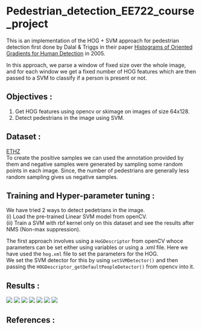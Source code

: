 # Pedestrian_detection_EE722_course_project

This is an implementation of the HOG + SVM approach for pedestrian detection first done by Dalal & Triggs in their paper [Histograms of Oriented Gradients for Human Detection](https://lear.inrialpes.fr/people/triggs/pubs/Dalal-cvpr05.pdf) in 2005.

In this approach, we parse a window of fixed size over the whole image, and for each window we get a fixed number of HOG features which are then passed to a SVM to classify if a person is present or not.

## Objectives :
1. Get HOG features using opencv or skimage on images of size 64x128.
2. Detect pedestrians in the image using SVM.

## Dataset :
[ETHZ](https://data.vision.ee.ethz.ch/cvl/aess/dataset/)\
To create the positive samples we can used the annotation provided by them and negative samples were generated by sampling some random points in each image. Since, the number of pedestrians are generally less random sampling gives us negative samples.

## Training and Hyper-parameter tuning :
We have tried 2 ways to detect pedetrians in the image.\
(i) Load the pre-trained Linear SVM model from openCV.\
(ii) Train a SVM with rbf kernel only on this dataset and see the results after NMS (Non-max suppression).

The first approach involves using a `HoGDescriptor` from openCV whoce parameters can be set either using variables or using a .xml file. Here we have used the `hog.xml` file to set the parameters for the HOG.\
We set the SVM detector for this by using `setSVMDetector()` and then passing the `HOGDescriptor_getDefaultPeopleDetector()` from opencv into it.

## Results : 
<img src="https://github.com/Dibyakanti/Pedestrian_detection_EE722_course_project/tree/main/results/1.png">
<img src="https://github.com/Dibyakanti/Pedestrian_detection_EE722_course_project/tree/main/results/2.png">
<img src="https://github.com/Dibyakanti/Pedestrian_detection_EE722_course_project/tree/main/results/3.png">
<img src="https://github.com/Dibyakanti/Pedestrian_detection_EE722_course_project/tree/main/results/4.png">
<img src="https://github.com/Dibyakanti/Pedestrian_detection_EE722_course_project/tree/main/results/5.png">
<img src="https://github.com/Dibyakanti/Pedestrian_detection_EE722_course_project/tree/main/results/6.png">
<img src="https://github.com/Dibyakanti/Pedestrian_detection_EE722_course_project/tree/main/results/7.png">



## References :
